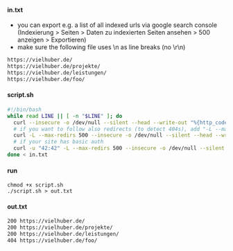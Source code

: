 #### in.txt

- you can export e.g. a list of all indexed urls via google search console (Indexierung > Seiten > Daten zu indexierten Seiten ansehen > 500 anzeigen > Exportieren)
- make sure the following file uses \n as line breaks (no \r\n)

```txt
https://vielhuber.de/
https://vielhuber.de/projekte/
https://vielhuber.de/leistungen/
https://vielhuber.de/foo/
```

#### script.sh

```sh
#!/bin/bash
while read LINE || [ -n "$LINE" ]; do
  curl --insecure -o /dev/null --silent --head --write-out "%{http_code} $LINE\n" "$LINE"
  # if you want to follow also redirects (to detect 404s), add "-L --max-redirs 500"
  curl -L --max-redirs 500 --insecure -o /dev/null --silent --head --write-out "%{http_code} $LINE\n" "$LINE"
  # if your site has basic auth
  curl -u "42:42" -L --max-redirs 500 --insecure -o /dev/null --silent --head --write-out "%{http_code} $LINE\n" "$LINE"
done < in.txt
```

#### run

```
chmod +x script.sh
./script.sh > out.txt
```

#### out.txt

```txt
200 https://vielhuber.de/
200 https://vielhuber.de/projekte/
200 https://vielhuber.de/leistungen/
404 https://vielhuber.de/foo/
```